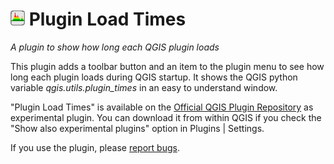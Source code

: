 # ![icon](https://github.com/mstuyts/Plugin-Load-Times/blob/master/icon.png?raw=true) Plugin Load Times
*A plugin to show how long each QGIS plugin loads*

This plugin adds a toolbar button and an item to the plugin menu to see how long each plugin loads during QGIS startup. It shows the QGIS python variable *qgis.utils.plugin_times* in an easy to understand window.

"Plugin Load Times" is available on the [Official QGIS Plugin Repository](http://plugins.qgis.org/plugins/PluginLoadTimes/) as experimental plugin. You can download it from within QGIS if you check the "Show also experimental plugins" option in Plugins | Settings.

If you use the plugin, please [report bugs](https://github.com/mstuyts/Plugin-Load-Times/issues).